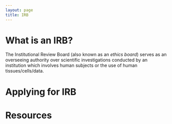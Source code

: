 ```yaml
---
layout: page
title: IRB
---
```


# What is an IRB?
The Institutional Review Board (also known as an *ethics board*) serves as an overseeing authority over scientific investigations conducted by an institution which involves human subjects or the use of human tissues/cells/data.

# Applying for IRB

# Resources
